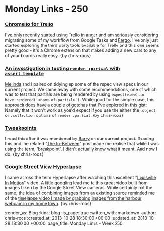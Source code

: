 Monday Links - 250
==================

### [Chromello for Trello](https://chrome.google.com/webstore/detail/chromello-for-trello/fconmkoajclilefnnpmfkcpfbicnppkj?hl=en)

I've only recently started using [Trello](https://trello.com/) in anger and am seriously considering migrating some of my workflow from Google Tasks and [Fargo](http://fargo.io/). I've only just started exploring the third party tools available for Trello and this one seems pretty good - it's a Chrome extension that makes adding a new card to any of your boards really easy. {by chris-roos}


### [An investigation in testing `render :partial` with `assert_template`](https://gist.github.com/chrisroos/7153418)

[Melinda](http://missgeeky.com/) and I paired on tidying up some of the rspec view specs in our current project. We came away with some recommendations, one of which was to test that partials are being rendered by using `expect(view).to have_rendered('<name-of-partial>')`. While good for the simple case, this approach does have a couple of gotchas that I've explored in this gist: Namely that it won't work as you'd expect if you use the either the `:object` or `:collection` options of `render :partial`. {by chris-roos}


### [Tweakpoints](http://adactio.com/journal/6044/)

I read this after it was mentioned by [Barry](https://twitter.com/barrymcgee) on our current project. Reading this and the related "[The In-Between](http://www.markboulton.co.uk/journal/theinbetween)" post made me realise that while I was using the term, 'breakpoint', I didn't actually know what it meant. And now I do. {by chris-roos}


### [Google Street View Hyperlapse](http://vimeo.com/63653873)

I came across the term Hyperlapse after watching this excellent "[Louisville In Motion](http://vimeo.com/76161556)" video. A little googling lead me to this great video built from images taken by the Google Street View cameras. While certainly not the same, the idea of combining images from an existing source reminded me of the [timelapse video I made by grabbing images from the harbour webcam in my home town](http://chrisroos.co.uk/blog/2009-01-13-24-hours-of-ramsgate-outer-harbour). {by chris-roos}


:render_as: Blog
:kind: blog
:is_page: true
:written_with: markdown
:author: chris-roos
:created_at: 2013-10-28 18:30:00 +00:00
:updated_at: 2013-10-28 18:30:00 +00:00
:page_title: Monday Links - Week 250
